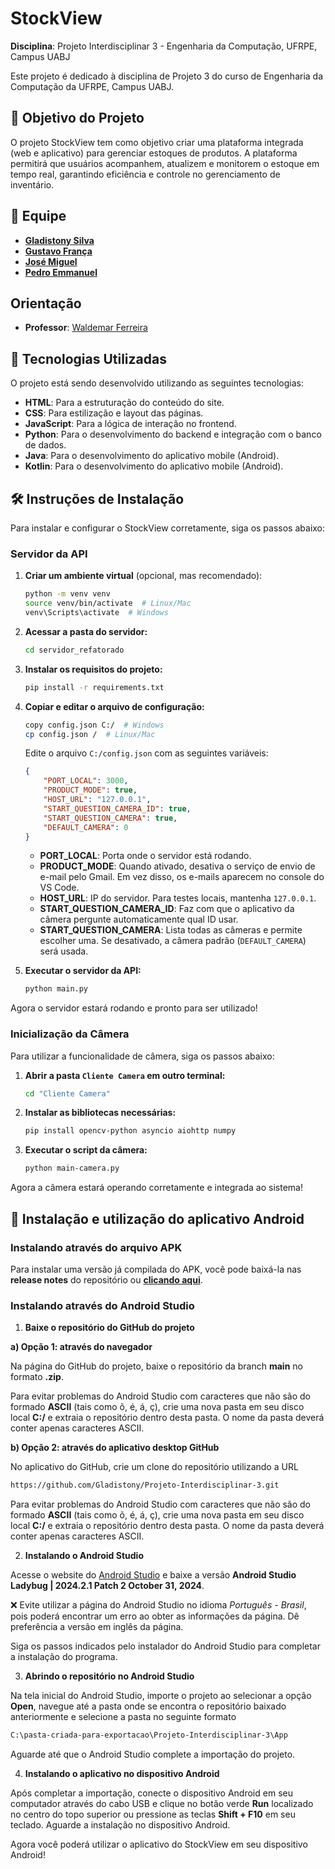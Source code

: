 # StockView

**Disciplina**: Projeto Interdisciplinar 3 - Engenharia da Computação, UFRPE, Campus UABJ

Este projeto é dedicado à disciplina de Projeto 3 do curso de Engenharia da Computação da UFRPE, Campus UABJ.

## 🎯 Objetivo do Projeto

O projeto StockView tem como objetivo criar uma plataforma integrada (web e aplicativo) para gerenciar estoques de produtos. A plataforma permitirá que usuários acompanhem, atualizem e monitorem o estoque em tempo real, garantindo eficiência e controle no gerenciamento de inventário.

## 👥 Equipe

- **[Gladistony Silva](https://github.com/Gladistony)**
- **[Gustavo França](https://github.com/gustavof0411)**
- **[José Miguel](https://github.com/JMiguelsilva2003)**
- **[Pedro Emmanuel](https://github.com/Pedro-Emmanuel-G-C-Machado)**

## Orientação

- **Professor**: [Waldemar Ferreira](https://github.com/)

## 🚀 Tecnologias Utilizadas

O projeto está sendo desenvolvido utilizando as seguintes tecnologias:

- **HTML**: Para a estruturação do conteúdo do site.
- **CSS**: Para estilização e layout das páginas.
- **JavaScript**: Para a lógica de interação no frontend.
- **Python**: Para o desenvolvimento do backend e integração com o banco de dados.
- **Java**: Para o desenvolvimento do aplicativo mobile (Android).
- **Kotlin**: Para o desenvolvimento do aplicativo mobile (Android).

## 🛠️ Instruções de Instalação

Para instalar e configurar o StockView corretamente, siga os passos abaixo:

### Servidor da API

1. **Criar um ambiente virtual** (opcional, mas recomendado):
   ```sh
   python -m venv venv
   source venv/bin/activate  # Linux/Mac
   venv\Scripts\activate  # Windows
   ```

2. **Acessar a pasta do servidor:**
   ```sh
   cd servidor_refatorado
   ```

3. **Instalar os requisitos do projeto:**
   ```sh
   pip install -r requirements.txt
   ```

4. **Copiar e editar o arquivo de configuração:**
   ```sh
   copy config.json C:/  # Windows
   cp config.json /  # Linux/Mac
   ```
   Edite o arquivo `C:/config.json` com as seguintes variáveis:
   ```json
   {
       "PORT_LOCAL": 3000,
       "PRODUCT_MODE": true,
       "HOST_URL": "127.0.0.1",
       "START_QUESTION_CAMERA_ID": true,
       "START_QUESTION_CAMERA": true,
       "DEFAULT_CAMERA": 0
   }
   ```
   - **PORT_LOCAL**: Porta onde o servidor está rodando.
   - **PRODUCT_MODE**: Quando ativado, desativa o serviço de envio de e-mail pelo Gmail. Em vez disso, os e-mails aparecem no console do VS Code.
   - **HOST_URL**: IP do servidor. Para testes locais, mantenha `127.0.0.1`.
   - **START_QUESTION_CAMERA_ID**: Faz com que o aplicativo da câmera pergunte automaticamente qual ID usar.
   - **START_QUESTION_CAMERA**: Lista todas as câmeras e permite escolher uma. Se desativado, a câmera padrão (`DEFAULT_CAMERA`) será usada.

5. **Executar o servidor da API:**
   ```sh
   python main.py
   ```

Agora o servidor estará rodando e pronto para ser utilizado!

### Inicialização da Câmera

Para utilizar a funcionalidade de câmera, siga os passos abaixo:

1. **Abrir a pasta `Cliente Camera` em outro terminal:**
   ```sh
   cd "Cliente Camera"
   ```

2. **Instalar as bibliotecas necessárias:**
   ```sh
   pip install opencv-python asyncio aiohttp numpy
   ```

3. **Executar o script da câmera:**
   ```sh
   python main-camera.py
   ```

Agora a câmera estará operando corretamente e integrada ao sistema!

## 📱 Instalação e utilização do aplicativo Android

### Instalando através do arquivo APK

Para instalar uma versão já compilada do APK, você pode baixá-la nas **release notes** do repositório ou [**clicando aqui**](https://github.com/Gladistony/Projeto-Interdisciplinar-3/releases/download/first-release/StockView.apk).

### Instalando através do Android Studio

1. **Baixe o repositório do GitHub do projeto**

**a) Opção 1: através do navegador**

Na página do GitHub do projeto, baixe o repositório da branch **main** no formato **.zip**. 

Para evitar problemas do Android Studio com caracteres que não são do formado **ASCII** (tais como õ, é, á, ç), crie uma nova pasta em seu disco local **C:/** e extraia o repositório dentro desta pasta. O nome da pasta deverá conter apenas caracteres ASCII.


**b) Opção 2: através do aplicativo desktop GitHub**

No aplicativo do GitHub, crie um clone do repositório utilizando a URL

```sh
https://github.com/Gladistony/Projeto-Interdisciplinar-3.git
```
Para evitar problemas do Android Studio com caracteres que não são do formado **ASCII** (tais como õ, é, á, ç), crie uma nova pasta em seu disco local **C:/** e extraia o repositório dentro desta pasta. O nome da pasta deverá conter apenas caracteres ASCII.

2. **Instalando o Android Studio**

Acesse o website do [Android Studio](https://developer.android.com/studio/archive?hl=en) e baixe a versão **Android Studio Ladybug | 2024.2.1 Patch 2 October 31, 2024**.

❌ Evite utilizar a página do Android Studio no idioma *Português - Brasil*, pois poderá encontrar um erro ao obter as informações da página. Dê preferência a versão em inglês da página.

Siga os passos indicados pelo instalador do Android Studio para completar a instalação do programa.

3. **Abrindo o repositório no Android Studio**

Na tela inicial do Android Studio, importe o projeto ao selecionar a opção **Open**, navegue até a pasta onde se encontra o repositório baixado anteriormente e selecione a pasta no seguinte formato

```sh
C:\pasta-criada-para-exportacao\Projeto-Interdisciplinar-3\App
```
Aguarde até que o Android Studio complete a importação do projeto.

4. **Instalando o aplicativo no dispositivo Android**

Após completar a importação, conecte o dispositivo Android em seu computador através do cabo USB e clique no botão verde **Run** localizado no centro do topo superior ou pressione as teclas **Shift + F10** em seu teclado. Aguarde a instalação no dispositivo Android.

Agora você poderá utilizar o aplicativo do StockView em seu dispositivo Android!
